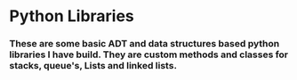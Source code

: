 # Python Libraries #

###  These are some basic ADT and data structures based python libraries I have build. They are custom methods and classes for stacks, queue's, Lists and linked lists. ###
